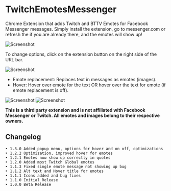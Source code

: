 # TwitchEmotesMessenger
Chrome Extension that adds Twitch and BTTV Emotes for Facebook Messenger messages.
Simply install the extension, go to messenger.com or refresh the if you are already there, and the emotes will show up!

![Screenshot](/../master/screenshots/SC4.png)

To change options, click on the extension button on the right side of the URL bar.

![Screenshot](/../master/screenshots/SC1.png)
- Emote replacement: Replaces text in messages as emotes (images).
- Hover: Hover over emote for the text OR hover over the text for emote (if emote replacement is off).

![Screenshot](/../master/screenshots/SC2.png)
![Screenshot](/../master/screenshots/SC3.png)

**This is a third party extension and is not affiliated with Facebook Messenger or Twitch. All emotes and images belong to their respective owners.**

## Changelog
```
‣ 1.3.0 Added popup menu, options for hover and on off, optimizations
‣ 1.2.2 Optimization, improved hover for emotes
‣ 1.2.1 Emotes now show up correctly in quotes
‣ 1.2.0 Added most Twitch Global emotes
‣ 1.1.3 Fixed single emote message not showing up bug
‣ 1.1.2 Alt text and Hover title for emotes
‣ 1.1.1 Icons added and bug fixes
‣ 1.1.0 Initial Release
‣ 1.0.0 Beta Release
```
